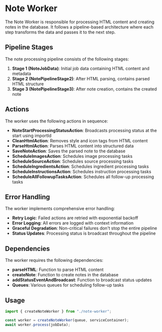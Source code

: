 # Note Worker

The Note Worker is responsible for processing HTML content and creating notes in the database. It follows a pipeline-based architecture where each step transforms the data and passes it to the next step.

## Pipeline Stages

The note processing pipeline consists of the following stages:

1. **Stage 1 (NoteJobData)**: Initial job data containing HTML content and metadata
2. **Stage 2 (NotePipelineStage2)**: After HTML parsing, contains parsed HTML structure
3. **Stage 3 (NotePipelineStage3)**: After note creation, contains the created note

## Actions

The worker uses the following actions in sequence:

- **NoteStartProcessingStatusAction**: Broadcasts processing status at the start using importId
- **CleanHtmlAction**: Removes style and icon tags from HTML content
- **ParseHtmlAction**: Parses HTML content into structured data
- **SaveNoteAction**: Saves the parsed note to the database
- **ScheduleImagesAction**: Schedules image processing tasks
- **ScheduleSourceAction**: Schedules source processing tasks
- **ScheduleIngredientsAction**: Schedules ingredient processing tasks
- **ScheduleInstructionsAction**: Schedules instruction processing tasks
- **ScheduleAllFollowupTasksAction**: Schedules all follow-up processing tasks

## Error Handling

The worker implements comprehensive error handling:

- **Retry Logic**: Failed actions are retried with exponential backoff
- **Error Logging**: All errors are logged with context information
- **Graceful Degradation**: Non-critical failures don't stop the entire pipeline
- **Status Updates**: Processing status is broadcast throughout the pipeline

## Dependencies

The worker requires the following dependencies:

- **parseHTML**: Function to parse HTML content
- **createNote**: Function to create notes in the database
- **addStatusEventAndBroadcast**: Function to broadcast status updates
- **Queues**: Various queues for scheduling follow-up tasks

## Usage

```typescript
import { createNoteWorker } from "./note-worker";

const worker = createNoteWorker(queue, serviceContainer);
await worker.process(jobData);
```
